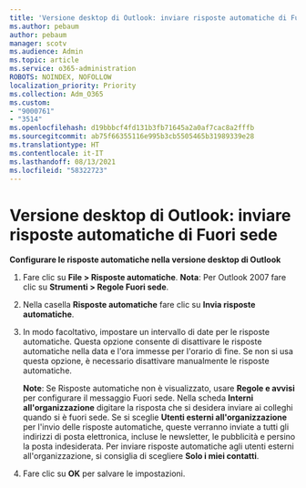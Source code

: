 ```yaml
---
title: 'Versione desktop di Outlook: inviare risposte automatiche di Fuori sede'
ms.author: pebaum
author: pebaum
manager: scotv
ms.audience: Admin
ms.topic: article
ms.service: o365-administration
ROBOTS: NOINDEX, NOFOLLOW
localization_priority: Priority
ms.collection: Adm_O365
ms.custom:
- "9000761"
- "3514"
ms.openlocfilehash: d19bbbcf4fd131b3fb71645a2a0af7cac8a2fffb
ms.sourcegitcommit: ab75f66355116e995b3cb5505465b31989339e28
ms.translationtype: HT
ms.contentlocale: it-IT
ms.lasthandoff: 08/13/2021
ms.locfileid: "58322723"
---
```

# <a name="outlook-desktop-send-out-of-office-replies"></a>Versione desktop di Outlook: inviare risposte automatiche di Fuori sede

**Configurare le risposte automatiche nella versione desktop di Outlook**

1. Fare clic su **File > Risposte automatiche**. 
    **Nota**: Per Outlook 2007 fare clic su **Strumenti > Regole Fuori sede**.

2. Nella casella **Risposte automatiche** fare clic su **Invia risposte automatiche**.

3. In modo facoltativo, impostare un intervallo di date per le risposte automatiche. Questa opzione consente di disattivare le risposte automatiche nella data e l'ora immesse per l'orario di fine. Se non si usa questa opzione, è necessario disattivare manualmente le risposte automatiche.

    **Note**: Se Risposte automatiche non è visualizzato, usare **Regole e avvisi** per configurare il messaggio Fuori sede. Nella scheda **Interni all'organizzazione** digitare la risposta che si desidera inviare ai colleghi quando si è fuori sede. Se si sceglie **Utenti esterni all'organizzazione** per l'invio delle risposte automatiche, queste verranno inviate a tutti gli indirizzi di posta elettronica, incluse le newsletter, le pubblicità e persino la posta indesiderata. Per inviare risposte automatiche agli utenti esterni all'organizzazione, si consiglia di scegliere **Solo i miei contatti**.

4. Fare clic su **OK** per salvare le impostazioni.
